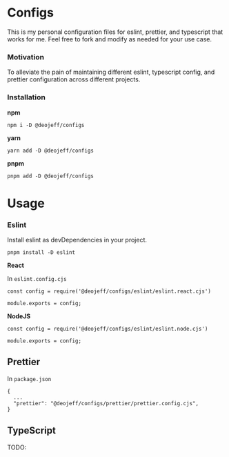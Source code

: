 # Configs

This is my personal configuration files for eslint, prettier, and typescript that works for me.
Feel free to fork and modify as needed for your use case.

### Motivation

To alleviate the pain of maintaining different eslint, typescript config, and prettier configuration across different projects.

### Installation

**npm**

`npm i -D @deojeff/configs`

**yarn**

`yarn add -D @deojeff/configs`

**pnpm**

`pnpm add -D @deojeff/configs`

# Usage

### Eslint

Install eslint as devDependencies in your project.

`pnpm install -D eslint`

**React**

In `eslint.config.cjs`

```
const config = require('@deojeff/configs/eslint/eslint.react.cjs')

module.exports = config;
```

**NodeJS**

```
const config = require('@deojeff/configs/eslint/eslint.node.cjs')

module.exports = config;
```

## Prettier

In `package.json`

```
{
  ...
  "prettier": "@deojeff/configs/prettier/prettier.config.cjs",
}
```

## TypeScript

TODO:
